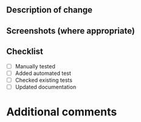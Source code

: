 ## Description of change

## Screenshots (where appropriate)

## Checklist

 - [ ] Manually tested 
 - [ ] Added automated test 
 - [ ] Checked existing tests
 - [ ] Updated documentation

# Additional comments
